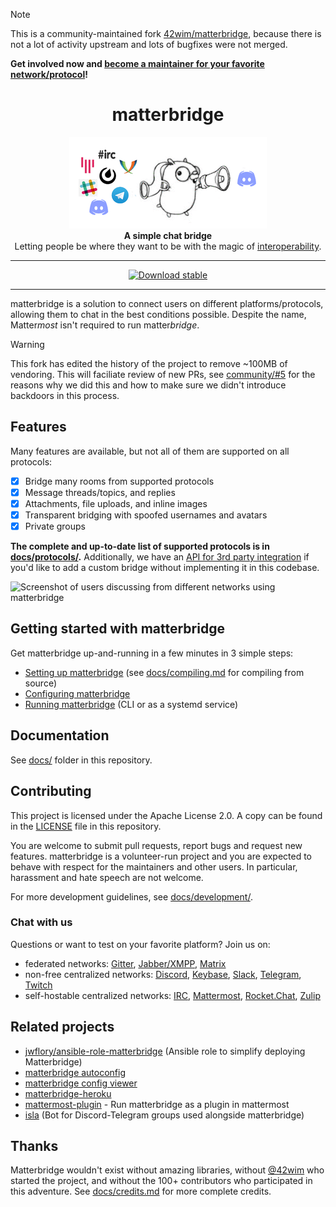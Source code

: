 > [!NOTE]
> This is a community-maintained fork [42wim/matterbridge](https://github.com/42wim/matterbridge), because
> there is not a lot of activity upstream and lots of bugfixes were not merged.
>
> **Get involved now and [become a maintainer for your favorite network/protocol](https://github.com/matterbridge-org/community/issues/1)!**

<div align="center">

# matterbridge

![Matterbridge Logo](img/matterbridge-notext.gif)<br />
**A simple chat bridge**<br />
Letting people be where they want to be with the magic of [interoperability](https://en.wikipedia.org/wiki/Interoperability).<br />

---

[![Download stable](https://img.shields.io/github/release/42wim/matterbridge.svg?label=download%20stable)](https://github.com/42wim/matterbridge/releases/latest)

---

</div>

matterbridge is a solution to connect users on different platforms/protocols, allowing them to chat in the best conditions possible. Despite the name, Matter<em>most</em> isn't required to run matter<em>bridge</em>.

> [!WARNING]
> This fork has edited the history of the project to remove ~100MB of vendoring.
> This will faciliate review of new PRs, see [community/#5](https://github.com/matterbridge-org/community/issues/5)
> for the reasons why we did this and how to make sure we didn't introduce backdoors in this process.

## Features

Many features are available, but not all of them are supported on all protocols:

- [x] Bridge many rooms from supported protocols
- [x] Message threads/topics, and replies
- [x] Attachments, file uploads, and inline images
- [x] Transparent bridging with spoofed usernames and avatars
- [x] Private groups

**The complete and up-to-date list of supported protocols is in [docs/protocols/](docs/protocols/).** Additionally, we have an [API for 3rd party integration](https://github.com/42wim/matterbridge/wiki/Features#api) if you'd like to add a custom bridge without implementing it in this codebase.

![Screenshot of users discussing from different networks using matterbridge](https://user-images.githubusercontent.com/849975/52647227-9c3a5300-2ee4-11e9-9c57-ea096473aba8.png)

## Getting started with matterbridge

Get matterbridge up-and-running in a few minutes in 3 simple steps:

- [Setting up matterbridge](docs/setup.md) (see [docs/compiling.md](docs/compiling.md) for compiling from source)
- [Configuring matterbridge](docs/config.md)
- [Running matterbridge](docs/running.md) (CLI or as a systemd service)

## Documentation

See [docs/](docs/) folder in this repository.

## Contributing

This project is licensed under the Apache License 2.0. A copy can be found in the [LICENSE](LICENSE) file in this repository.

You are welcome to submit pull requests, report bugs and request new features. matterbridge is a volunteer-run project and you are expected to behave with respect for the maintainers and other users. In particular, harassment and hate speech are not welcome.

For more development guidelines, see [docs/development/](docs/development/).

### Chat with us

Questions or want to test on your favorite platform? Join us on:

- federated networks: [Gitter][mb-gitter], [Jabber/XMPP][mb-xmpp], [Matrix][mb-matrix]
- non-free centralized networks: [Discord][mb-discord], [Keybase][mb-keybase], [Slack][mb-slack], [Telegram][mb-telegram], [Twitch][mb-twitch]
- self-hostable centralized networks: [IRC][mb-irc], [Mattermost][mb-mattermost], [Rocket.Chat][mb-rocketchat], [Zulip][mb-zulip]

## Related projects

- [jwflory/ansible-role-matterbridge](https://galaxy.ansible.com/jwflory/matterbridge) (Ansible role to simplify deploying Matterbridge)
- [matterbridge autoconfig](https://github.com/patcon/matterbridge-autoconfig)
- [matterbridge config viewer](https://github.com/patcon/matterbridge-heroku-viewer)
- [matterbridge-heroku](https://github.com/cadecairos/matterbridge-heroku)
- [mattermost-plugin](https://github.com/matterbridge/mattermost-plugin) - Run matterbridge as a plugin in mattermost
- [isla](https://github.com/alphachung/isla) (Bot for Discord-Telegram groups used alongside matterbridge)

## Thanks

Matterbridge wouldn't exist without amazing libraries, without [@42wim](https://github.com/42wim) who started the project, and without the 100+ contributors who participated in this adventure. See [docs/credits.md](docs/credits.md) for more complete credits.

<!-- Links -->

[mb-discord]: https://discord.gg/AkKPtrQ
[mb-gitter]: https://gitter.im/42wim/matterbridge
[mb-irc]: https://web.libera.chat/#matterbridge
[mb-keybase]: https://keybase.io/team/matterbridge
[mb-matrix]: https://riot.im/app/#/room/#matterbridge:matrix.org
[mb-mattermost]: https://framateam.org/signup_user_complete/?id=tfqm33ggop8x3qgu4boeieta6e
[mb-msteams]: https://teams.microsoft.com/join/hj92x75gd3y7
[mb-rocketchat]: https://open.rocket.chat/channel/matterbridge
[mb-slack]: https://join.slack.com/t/matterbridgechat/shared_invite/zt-2ourq2h2-7YvyYBq2WFGC~~zEzA68_Q
[mb-telegram]: https://t.me/Matterbridge
[mb-twitch]: https://www.twitch.tv/matterbridge
[mb-whatsapp]: https://www.whatsapp.com/
[mb-xmpp]: xmpp:matterbridge@conference.jabber.de?join
[mb-zulip]: https://matterbridge.zulipchat.com/register/

